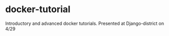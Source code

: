 docker-tutorial
===============

Introductory and advanced docker tutorials. Presented at Django-district on 4/29
